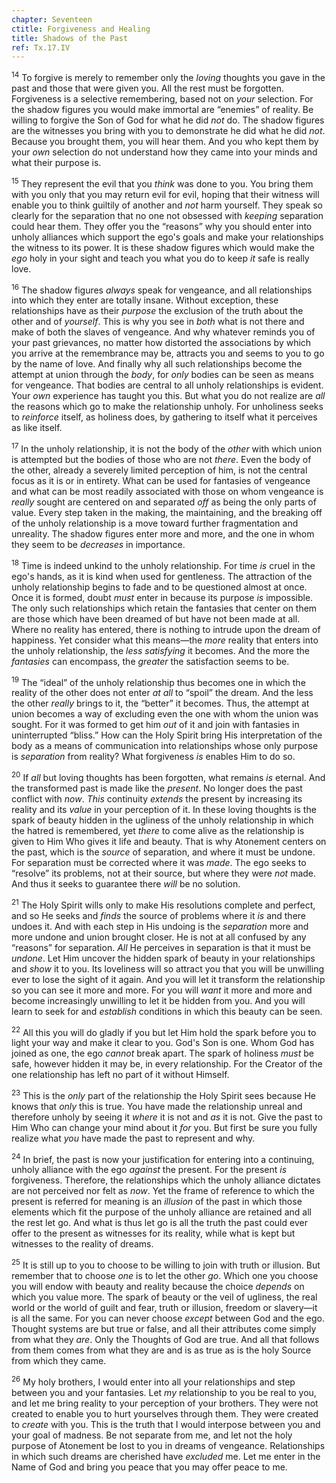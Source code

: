 ```yaml
---
chapter: Seventeen
ctitle: Forgiveness and Healing
title: Shadows of the Past
ref: Tx.17.IV
---
```


<sup>14</sup> To forgive is merely to remember only the *loving* thoughts you gave
in the past and those that were given you. All the rest must be
forgotten. Forgiveness is a selective remembering, based not on *your*
selection. For the shadow figures you would make immortal are “enemies”
of reality. Be willing to forgive the Son of God for what he did *not*
do. The shadow figures are the witnesses you bring with you to
demonstrate he did what he did *not*. Because you brought them, you will
hear them. And you who kept them by your *own* selection do not
understand how they came into your minds and what their purpose is.

<sup>15</sup> They represent the evil that you *think* was done to you. You bring
them with you only that you may return evil for evil, hoping that their
witness will enable you to think guiltily of another and *not* harm
yourself. They speak so clearly for the separation that no one not
obsessed with *keeping* separation could hear them. They offer you the
“reasons” why you should enter into unholy alliances which support the
ego's goals and make your relationships the witness to its power. It is
these shadow figures which would make the *ego* holy in your sight and
teach you what you do to keep *it* safe is really love.

<sup>16</sup> The shadow figures *always* speak for vengeance, and all
relationships into which they enter are totally insane. Without
exception, these relationships have as their *purpose* the exclusion of
the truth about the other and of *yourself*. This is why you see in
*both* what is not there and make of both the slaves of vengeance. And
why whatever reminds you of your past grievances, no matter how
distorted the associations by which you arrive at the remembrance may
be, attracts you and seems to you to go by the name of love. And finally
why all such relationships become the attempt at union through the
*body*, for *only* bodies can be seen as means for vengeance. That
bodies are central to all unholy relationships is evident. Your *own*
experience has taught you this. But what you do not realize are *all*
the reasons which go to make the relationship unholy. For unholiness
seeks to *reinforce* itself, as holiness does, by gathering to itself
what it perceives as like itself.

<sup>17</sup> In the unholy relationship, it is not the body of the *other* with
which union is attempted but the bodies of those who are not *there*.
Even the body of the other, already a severely limited perception of
him, is not the central focus as it is or in entirety. What can be used
for fantasies of vengeance and what can be most readily associated with
those on whom vengeance is *really* sought are centered on and separated
*off* as being the only parts of value. Every step taken in the making,
the maintaining, and the breaking off of the unholy relationship is a
move toward further fragmentation and unreality. The shadow figures
enter more and more, and the one in whom they seem to be *decreases* in
importance.

<sup>18</sup> Time is indeed unkind to the unholy relationship. For time *is* cruel
in the ego's hands, as it is kind when used for gentleness. The
attraction of the unholy relationship begins to fade and to be
questioned almost at once. Once it is formed, doubt *must* enter in
because its purpose *is* impossible. The only such relationships which
retain the fantasies that center on them are those which have been
dreamed of but have not been made at all. Where no reality has entered,
there is nothing to intrude upon the dream of happiness. Yet consider
what this means—the *more* reality that enters into the unholy
relationship, the *less satisfying* it becomes. And the more the
*fantasies* can encompass, the *greater* the satisfaction seems to be.

<sup>19</sup> The “ideal” of the unholy relationship thus becomes one in which the
reality of the other does not enter *at all* to “spoil” the dream. And
the less the other *really* brings to it, the “better” it becomes. Thus,
the attempt at union becomes a way of excluding even the one with whom
the union was sought. For it was formed to get him *out* of it and join
with fantasies in uninterrupted “bliss.” How can the Holy Spirit bring
His interpretation of the body as a means of communication into
relationships whose only purpose is *separation* from reality? What
forgiveness *is* enables Him to do so.

<sup>20</sup> If *all* but loving thoughts has been forgotten, what remains *is*
eternal. And the transformed past is made like the *present*. No longer
does the past conflict with *now*. *This* continuity *extends* the
present by increasing its reality and its *value* in your perception of
it. In these loving thoughts is the spark of beauty hidden in the
ugliness of the unholy relationship in which the hatred is remembered,
yet *there* to come alive as the relationship is given to Him Who gives
it life and beauty. That is why Atonement centers on the past, which is
the *source* of separation, and where it must be undone. For separation
must be corrected where it was *made*. The ego seeks to “resolve” its
problems, not at their source, but where they were *not* made. And thus
it seeks to guarantee there *will* be no solution.

<sup>21</sup> The Holy Spirit wills only to make His resolutions complete and
perfect, and so He seeks and *finds* the source of problems where it
*is* and there undoes it. And with each step in His undoing is the
*separation* more and more undone and union brought closer. He is not at
all confused by any “reasons” for separation. *All* He perceives in
separation is that it must be *undone*. Let Him uncover the hidden spark
of beauty in your relationships and *show* it to you. Its loveliness
will so attract you that you will be unwilling ever to lose the sight of
it again. And you will let it transform the relationship so you can see
it more and more. For you will *want* it more and more and become
increasingly unwilling to let it be hidden from you. And you will learn
to seek for and *establish* conditions in which this beauty can be seen.

<sup>22</sup> All this you will do gladly if you but let Him hold the spark before
you to light your way and make it clear to you. God's Son is one. Whom
God has joined as one, the ego *cannot* break apart. The spark of
holiness *must* be safe, however hidden it may be, in every
relationship. For the Creator of the one relationship has left no part
of it without Himself.

<sup>23</sup> This is the *only* part of the relationship the Holy Spirit sees
because He knows that *only* this is true. You have made the
relationship unreal and therefore unholy by seeing it *where* it is not
and *as* it is not. Give the past to Him Who can change your mind about
it *for* you. But first be sure you fully realize what *you* have made
the past to represent and why.

<sup>24</sup> In brief, the past is now your justification for entering into a
continuing, unholy alliance with the ego *against* the present. For the
present *is* forgiveness. Therefore, the relationships which the unholy
alliance dictates are not perceived nor felt as *now*. Yet the frame of
reference to which the present is referred for meaning is an *illusion*
of the past in which those elements which fit the purpose of the unholy
alliance are retained and all the rest let go. And what is thus let go
is all the truth the past could ever offer to the present as witnesses
for its reality, while what is kept but witnesses to the reality of
dreams.

<sup>25</sup> It is still up to you to choose to be willing to join with truth or
illusion. But remember that to choose *one* is to let the other *go*.
Which one you choose you will endow with beauty and reality because the
choice *depends* on which you value more. The spark of beauty or the
veil of ugliness, the real world or the world of guilt and fear, truth
or illusion, freedom or slavery—it is all the same. For you can never
choose *except* between God and the ego. Thought systems are but true or
false, and all their attributes come simply from what they *are*. Only
the Thoughts of God are true. And all that follows from them comes from
what they are and is as true as is the holy Source from which they came.

<sup>26</sup> My holy brothers, I would enter into all your relationships and step
between you and your fantasies. Let *my* relationship to you be real to
you, and let me bring reality to your perception of your brothers. They
were not created to enable you to hurt yourselves through them. They
were created to *create* with you. This is the truth that I would
interpose between you and your goal of madness. Be not separate from me,
and let not the holy purpose of Atonement be lost to you in dreams of
vengeance. Relationships in which such dreams are cherished have
*excluded* me. Let me enter in the Name of God and bring you peace that
you may offer peace to me.

